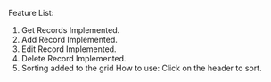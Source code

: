 Feature List:
1. Get Records Implemented.
2. Add Record Implemented.
3. Edit Record Implemented.
4. Delete Record Implemented.
5. Sorting added to the grid
    How to use: Click on the header to sort.
